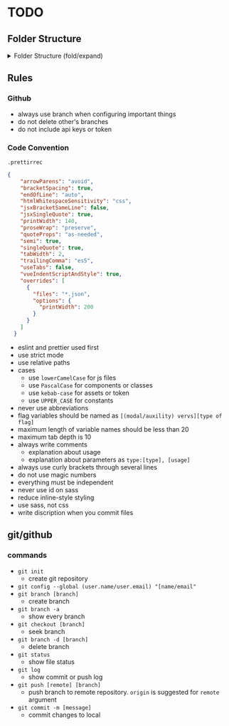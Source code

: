 # TODO

## Folder Structure

<details markdown="1">
<summary >Folder Structure (fold/expand)</summary>

- `cse`
  - ~~`env`~~
  - ~~`venv`~~
  - ~~`node_modules`~~
  - ~~`yarn.lock`~~
  - **`todo`**
    - ~~`node_modules`~~
    - `public`
      - `favicon.ico`
      - `index.html`
      - `manifest.json`
      - `robots.txt`
    - `src`
      - `assets`
      - `components`
      - `constants`
      - `styles`
      - `App.js`
      - `index.js`
    - `.gitignore`
    - `.prettierrc`
    - `package.json`
    - `README.md`
    - `README_dev.md`
    - `yarn.lock`

</details>

## Rules

### Github

- always use branch when configuring important things
- do not delete other's branches
- do not include api keys or token

### Code Convention

`.prettirrec`

```json
{
    "arrowParens": "avoid",
    "bracketSpacing": true,
    "endOfLine": "auto",
    "htmlWhitespaceSensitivity": "css",
    "jsxBracketSameLine": false, 
    "jsxSingleQuote": true,
    "printWidth": 140,
    "proseWrap": "preserve",
    "quoteProps": "as-needed",
    "semi": true,
    "singleQuote": true,
    "tabWidth": 2,
    "trailingComma": "es5",
    "useTabs": false,
    "vueIndentScriptAndStyle": true,
    "overrides": [ 
      {
        "files": "*.json",
        "options": {
          "printWidth": 200
        }
      }
    ]
  }
```

- eslint and prettier used first
- use strict mode
- use relative paths
- cases
  - use `lowerCamelCase` for js files
  - use `PascalCase` for components or classes
  - use `kebab-case` for assets or token
  - use `UPPER_CASE` for constants
- never use abbreviations
- flag variables should be named as `[(modal/auxility) vervs][type of flag]`
- maximum length of variable names should be less than 20
- maximum tab depth is 10
- always write comments
  - explanation about usage
  - explanation about parameters as `type:[type], [usage]`
- always use curly brackets through several lines
- do not use magic numbers
- everything must be independent
- never use id on sass
- reduce inline-style styling
- use sass, not css
- write discription when you commit files

## git/github

### commands

- `git init`
  - create git repository
- `git config --global (user.name/user.email) "[name/email"`
- `git branch [branch]`
  - create branch
- `git branch -a`
  - show every branch
- `git checkout [branch]`
  - seek branch
- `git branch -d [branch]`
  - delete branch
- `git status`
  - show file status
- `git log`
  - show commit or push log
- `git push [remote] [branch]`
  - push branch to remote repository. `origin` is suggested for `remote` argument
- `git commit -m [message]`
  - commit changes to local
